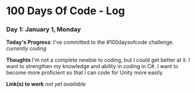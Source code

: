 # 100 Days Of Code - Log

### Day 1: January 1, Monday

**Today's Progress**: I've committed to the #100daysofcode challenge. *currently coding*

**Thoughts** I'm not a complete newbie to coding, but I could get better at it. I want to strengthen my knowledge and ability in coding in C#. I want to become more proficient so that I can code for Unity more easily.

**Link(s) to work**
*not yet available*
